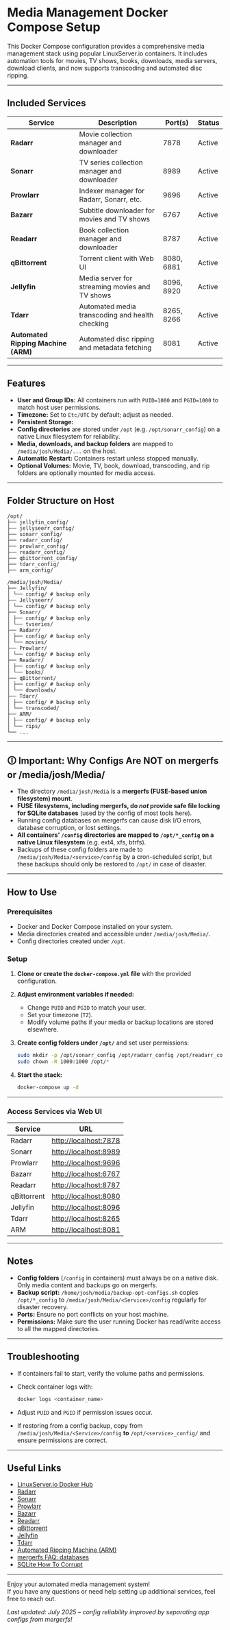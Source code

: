 # Media Management Docker Compose Setup

This Docker Compose configuration provides a comprehensive media management stack using popular LinuxServer.io containers. It includes automation tools for movies, TV shows, books, downloads, media servers, download clients, and now supports transcoding and automated disc ripping.

---

## Included Services

| Service                  | Description                                         | Port(s)      | Status   |
|--------------------------|-----------------------------------------------------|--------------|----------|
| **Radarr**               | Movie collection manager and downloader             | 7878         | Active   |
| **Sonarr**               | TV series collection manager and downloader         | 8989         | Active   |
| **Prowlarr**             | Indexer manager for Radarr, Sonarr, etc.           | 9696         | Active   |
| **Bazarr**               | Subtitle downloader for movies and TV shows         | 6767         | Active   |
| **Readarr**              | Book collection manager and downloader              | 8787         | Active   |
| **qBittorrent**          | Torrent client with Web UI                          | 8080, 6881   | Active   |
| **Jellyfin**             | Media server for streaming movies and TV shows      | 8096, 8920   | Active   |
| **Tdarr**                | Automated media transcoding and health checking     | 8265, 8266   | Active   |
| **Automated Ripping Machine (ARM)** | Automated disc ripping and metadata fetching | 8081         | Active   |

---

## Features

- **User and Group IDs:** All containers run with `PUID=1000` and `PGID=1000` to match host user permissions.
- **Timezone:** Set to `Etc/UTC` by default; adjust as needed.
- **Persistent Storage:**
- **Config directories** are stored under `/opt` (e.g. `/opt/sonarr_config`) on a native Linux filesystem for reliability.
- **Media, downloads, and backup folders** are mapped to `/media/josh/Media/...` on the host.
- **Automatic Restart:** Containers restart unless stopped manually.
- **Optional Volumes:** Movie, TV, book, download, transcoding, and rip folders are optionally mounted for media access.

---

## Folder Structure on Host

```plaintext
/opt/
├── jellyfin_config/
├── jellyseerr_config/
├── sonarr_config/
├── radarr_config/
├── prowlarr_config/
├── readarr_config/
├── qbittorrent_config/
├── tdarr_config/
├── arm_config/

/media/josh/Media/
├── Jellyfin/
│ └── config/ # backup only
├── Jellyseerr/
│ └── config/ # backup only
├── Sonarr/
│ ├── config/ # backup only
│ └── tvseries/
├── Radarr/
│ ├── config/ # backup only
│ └── movies/
├── Prowlarr/
│ └── config/ # backup only
├── Readarr/
│ ├── config/ # backup only
│ └── books/
├── qBittorrent/
│ ├── config/ # backup only
│ └── downloads/
├── Tdarr/
│ ├── config/ # backup only
│ └── transcoded/
├── ARM/
│ ├── config/ # backup only
│ └── rips/
└── ...
```

---

## 🛈 Important: Why Configs Are NOT on mergerfs or /media/josh/Media/

- The directory `/media/josh/Media` is a **mergerfs (FUSE-based union filesystem) mount**.
- **FUSE filesystems, including mergerfs, do _not_ provide safe file locking for SQLite databases** (used by the config of most tools here).
- Running config databases on mergerfs can cause disk I/O errors, database corruption, or lost settings.
- **All containers’ `/config` directories are mapped to `/opt/*_config` on a native Linux filesystem** (e.g. ext4, xfs, btrfs).
- Backups of these config folders are made to `/media/josh/Media/<service>/config` by a cron-scheduled script, but these backups should only be restored to `/opt/` in case of disaster.

---

## How to Use

### Prerequisites

- Docker and Docker Compose installed on your system.
- Media directories created and accessible under `/media/josh/Media/`.
- Config directories created under `/opt`.

### Setup

1. **Clone or create the `docker-compose.yml` file** with the provided configuration.
2. **Adjust environment variables if needed:**
    - Change `PUID` and `PGID` to match your user.
    - Set your timezone (`TZ`).
    - Modify volume paths if your media or backup locations are stored elsewhere.
3. **Create config folders under `/opt/`** and set user permissions:

    ```bash
    sudo mkdir -p /opt/sonarr_config /opt/radarr_config /opt/readarr_config /opt/prowlarr_config /opt/qbittorrent_config /opt/jellyfin_config /opt/jellyseerr_config /opt/tdarr_config /opt/arm_config
    sudo chown -R 1000:1000 /opt/*
    ```

4. **Start the stack:**

    ```bash
    docker-compose up -d
    ```

---

### Access Services via Web UI

| Service         | URL                        |
|-----------------|---------------------------|
| Radarr          | <http://localhost:7878>      |
| Sonarr          | <http://localhost:8989>      |
| Prowlarr        | <http://localhost:9696>      |
| Bazarr          | <http://localhost:6767>      |
| Readarr         | <http://localhost:8787>      |
| qBittorrent     | <http://localhost:8080>      |
| Jellyfin        | <http://localhost:8096>      |
| Tdarr           | <http://localhost:8265>      |
| ARM             | <http://localhost:8081>      |

---

## Notes

- **Config folders** (`/config` in containers) must always be on a native disk. Only media content and backups go on mergerfs.
- **Backup script:** `/home/josh/media/backup-opt-configs.sh` copies `/opt/*_config` to `/media/josh/Media/<Service>/config` regularly for disaster recovery.
- **Ports:** Ensure no port conflicts on your host machine.
- **Permissions:** Make sure the user running Docker has read/write access to all the mapped directories.

---

## Troubleshooting

- If containers fail to start, verify the volume paths and permissions.
- Check container logs with:

    ```bash
    docker logs <container_name>
    ```

- Adjust `PUID` and `PGID` if permission issues occur.
- If restoring from a config backup, copy from `/media/josh/Media/<Service>/config` **to** `/opt/<service>_config/` and ensure permissions are correct.

---

## Useful Links

- [LinuxServer.io Docker Hub](https://hub.docker.com/u/linuxserver)
- [Radarr](https://radarr.video/)
- [Sonarr](https://sonarr.tv/)
- [Prowlarr](https://prowlarr.com/)
- [Bazarr](https://www.bazarr.media/)
- [Readarr](https://readarr.com/)
- [qBittorrent](https://www.qbittorrent.org/)
- [Jellyfin](https://jellyfin.org/)
- [Tdarr](https://tdarr.io/)
- [Automated Ripping Machine (ARM)](https://automatic-ripping-machine.github.io/)
- [mergerfs FAQ: databases](https://github.com/trapexit/mergerfs/wiki/FAQ#is-mergerfs-safe-for-databases)
- [SQLite How To Corrupt](https://sqlite.org/howtocorrupt.html#_file_locking_problems)

---

Enjoy your automated media management system!  
If you have any questions or need help setting up additional services, feel free to reach out.

_Last updated: July 2025 – config reliability improved by separating app configs from mergerfs!_
